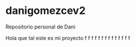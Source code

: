 # danigomezcev2
 Repositorio personal de Dani

Hola que tal
este es mi proyecto
f
f
f
f
f
f
f
f
f
f
f
f
f
f

